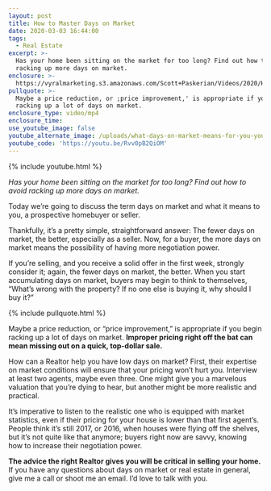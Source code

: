 ```yaml
---
layout: post
title: How to Master Days on Market
date: 2020-03-03 16:44:00
tags:
  - Real Estate
excerpt: >-
  Has your home been sitting on the market for too long? Find out how to avoid
  racking up more days on market.
enclosure: >-
  https://vyralmarketing.s3.amazonaws.com/Scott+Paskerian/Videos/2020/How+to+Master+Days+on+Market.mp4
pullquote: >-
  Maybe a price reduction, or ;price improvement,' is appropriate if you begin
  racking up a lot of days on market.
enclosure_type: video/mp4
enclosure_time:
use_youtube_image: false
youtube_alternate_image: /uploads/what-days-on-market-means-for-you-youtube.jpg
youtube_code: 'https://youtu.be/Rvv0pB2QiOM'
---
```


{% include youtube.html %}

*Has your home been sitting on the market for too long? Find out how to avoid racking up more days on market.*

Today we’re going to discuss the term days on market and what it means to you, a prospective homebuyer or seller.&nbsp;

Thankfully, it’s a pretty simple, straightforward answer: The fewer days on market, the better, especially as a seller. Now, for a buyer, the more days on market means the possibility of having more negotiation power.&nbsp;

If you’re selling, and you receive a solid offer in the first week, strongly consider it; again, the fewer days on market, the better. When you start accumulating days on market, buyers may begin to think to themselves, “What’s wrong with the property? If no one else is buying it, why should I buy it?”

{% include pullquote.html %}

Maybe a price reduction, or “price improvement,” is appropriate if you begin racking up a lot of days on market. **Improper pricing right off the bat can mean missing out on a quick, top-dollar sale.&nbsp;**

How can a Realtor help you have low days on market? First, their expertise on market conditions will ensure that your pricing won’t hurt you. Interview at least two agents, maybe even three. One might give you a marvelous valuation that you’re dying to hear, but another might be more realistic and practical.&nbsp;

It’s imperative to listen to the realistic one who is equipped with market statistics, even if their pricing for your house is lower than that first agent’s. People think it’s still 2017, or 2016, when houses were flying off the shelves, but it’s not quite like that anymore; buyers right now are savvy, knowing how to increase their negotiation power.&nbsp;

**The advice the right Realtor gives you will be critical in selling your home.** If you have any questions about days on market or real estate in general, give me a call or shoot me an email. I’d love to talk with you.